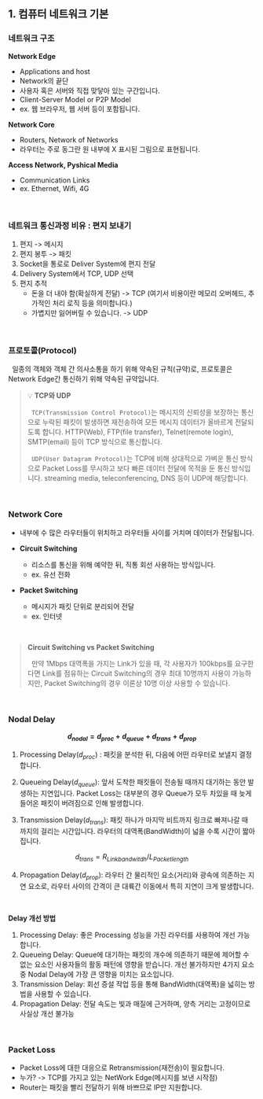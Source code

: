 ## 1. 컴퓨터 네트워크 기본

### 네트워크 구조

**Network Edge**

- Applications and host
- Network의 끝단
- 사용자 혹은 서버와 직접 맞닿아 있는 구간입니다.
- Client-Server Model or P2P Model
- ex. 웹 브라우저, 웹 서버 등이 포함됩니다.

**Network Core**

- Routers, Network of Networks
- 라우터는 주로 동그란 원 내부에 X 표시된 그림으로 표현됩니다.

**Access Network, Pyshical Media**

- Communication Links
- ex. Ethernet, Wifi, 4G

<br>

### 네트워크 통신과정 비유 : 편지 보내기

1. 편지 -> 메시지
2. 편지 봉투 -> 패킷
3. Socket을 통로로 Deliver System에 편지 전달
4. Delivery System에서 TCP, UDP 선택
5. 편지 추적
   - 돈을 더 내야 함(확실하게 전달) -> TCP (여기서 비용이란 메모리 오버헤드, 추가적인 처리 로직 등을 의미합니다.)
   - 가볍지만 잃어버릴 수 있습니다. -> UDP

<br>

### 프로토콜(Protocol)

&nbsp;&nbsp;일종의 객체와 객체 간 의사소통을 하기 위해 약속된 규칙(규약)로, 프로토콜은 Network Edge간 통신하기 위해 약속된 규약입니다.

> 💡 **TCP와 UDP**
>
> &nbsp;&nbsp;`TCP(Transmission Control Protocol)`는 메시지의 신뢰성을 보장하는 통신으로 누락된 패킷이 발생하면 재전송하여 모든 메시지 데이터가 올바르게 전달되도록 합니다. HTTP(Web), FTP(file transfer), Telnet(remote login), SMTP(email) 등이 TCP 방식으로 통신합니다.
>
> &nbsp;&nbsp;`UDP(User Datagram Protocol)`는 TCP에 비해 상대적으로 가벼운 통신 방식으로 Packet Loss를 무시하고 보다 빠른 데이터 전달에 목적을 둔 통신 방식입니다. streaming media, teleconferencing, DNS 등이 UDP에 해당합니다.

<br>

### Network Core

- 내부에 수 많은 라우터들이 위치하고 라우터들 사이를 거치며 데이터가 전달됩니다.

- **Circuit Switching**
  - 리소스를 통신을 위해 예약한 뒤, 직통 회선 사용하는 방식입니다.
  - ex. 유선 전화
- **Packet Switching**

  - 메시지가 패킷 단위로 분리되어 전달
  - ex. 인터넷

<br>

> **Circuit Switching vs Packet Switching**
>
> &nbsp;&nbsp;만약 1Mbps 대역폭을 가지는 Link가 있을 때, 각 사용자가 100kbps를 요구한다면 Link를 점유하는 Circuit Switching의 경우 최대 10명까지 사용이 가능하지만, Packet Switching의 경우 이론상 10명 이상 사용할 수 있습니다.

<br>

### Nodal Delay

**$$d_{nodal} = d_{proc} + d_{queue} + d_{trans} + d_{prop}$$**

1. Processing Delay($d_{proc}$) : 패킷을 분석한 뒤, 다음에 어떤 라우터로 보낼지 결정합니다.

2. Queueing Delay($d_{queue}$): 앞서 도착한 패킷들이 전송될 때까지 대기하는 동안 발생하는 지연입니다. Packet Loss는 대부분의 경우 Queue가 모두 차있을 때 늦게 들어온 패킷이 버려짐으로 인해 발생합니다.

3. Transmission Delay($d_{trans}$): 패킷 하나가 마지막 비트까지 링크로 빠져나갈 때 까지의 걸리는 시간입니다. 라우터의 대역폭(BandWidth)이 넓을 수록 시간이 짧아집니다.

$$d_{trans} = R_{Link bandwitdh}/L_{Packet length}$$

4. Propagation Delay($d_{prop}$): 라우터 간 물리적인 요소(거리)와 광속에 의존하는 지연 요소로, 라우터 사이의 간격이 큰 대륙간 이동에서 특히 지연이 크게 발생합니다.

<br>

**Delay 개선 방법**

1. Processing Delay: 좋은 Processing 성능을 가진 라우터를 사용하여 개선 가능합니다.
2. Queueing Delay: Queue에 대기하는 패킷의 개수에 의존하기 때문에 제어할 수 없는 요소인 사용자들의 활동 패턴에 영향을 받습니다. 개선 불가하지만 4가지 요소 중 Nodal Delay에 가장 큰 영향을 미치는 요소입니다.
3. Transmission Delay: 회선 증설 작업 등을 통해 BandWidth(대역폭)을 넓히는 방법을 사용할 수 있습니다.
4. Propagation Delay: 전달 속도는 빛과 매질에 근거하며, 양측 거리는 고정이므로 사실상 개선 불가능

<br>

### Packet Loss

- Packet Loss에 대한 대응으로 Retransmission(재전송)이 필요합니다.
- 누가? -> TCP를 가지고 있는 NetWork Edge(메시지를 보낸 시작점)
- Router는 패킷을 빨리 전달하기 위해 바쁘므로 IP만 지원합니다.

